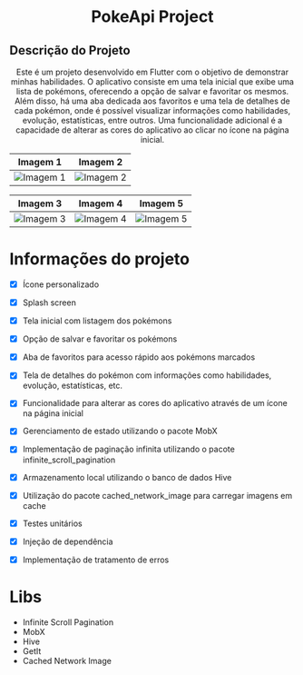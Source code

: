 
<h1 align="center">PokeApi Project</h1>

## Descrição do Projeto
<p align="center">Este é um projeto desenvolvido em Flutter com o objetivo de demonstrar minhas habilidades. O aplicativo consiste em uma tela inicial que exibe uma lista de pokémons, oferecendo a opção de salvar e favoritar os mesmos. Além disso, há uma aba dedicada aos favoritos e uma tela de detalhes de cada pokémon, onde é possível visualizar informações como habilidades, evolução, estatísticas, entre outros. Uma funcionalidade adicional é a capacidade de alterar as cores do aplicativo ao clicar no ícone na página inicial.</p>

| Imagem 1 | Imagem 2 |
| --- | --- |
| ![Imagem 1](https://github.com/RenatoaDev/pokeapi-hive-mobx/assets/129486436/0bdd275f-0afc-4f12-90fc-40260b552e3e) | ![Imagem 2](https://github.com/RenatoaDev/pokeapi-hive-mobx/assets/129486436/6030dc9d-9589-434d-b903-0b6bab1b5c55) |

| Imagem 3 | Imagem 4 | Imagem 5 |
| --- | --- | --- |
| ![Imagem 3](https://github.com/RenatoaDev/pokeapi-hive-mobx/assets/129486436/52401c2c-baaa-4b6b-b30c-b15240fdc71f) | ![Imagem 4](https://github.com/RenatoaDev/pokeapi-hive-mobx/assets/129486436/d04247d3-7477-429b-886e-4978989801e6) | ![Imagem 5](https://github.com/RenatoaDev/pokeapi-hive-mobx/assets/129486436/ff54efb5-3e73-4019-9be9-0711f92136e7) |



Informações do projeto
=================
- [x] Ícone personalizado
- [x] Splash screen
- [x] Tela inicial com listagem dos pokémons
- [x] Opção de salvar e favoritar os pokémons
- [x] Aba de favoritos para acesso rápido aos pokémons marcados
- [x] Tela de detalhes do pokémon com informações como habilidades, evolução, estatísticas, etc.
- [x] Funcionalidade para alterar as cores do aplicativo através de um ícone na página inicial
- [x] Gerenciamento de estado utilizando o pacote MobX
- [x] Implementação de paginação infinita utilizando o pacote infinite_scroll_pagination
- [x] Armazenamento local utilizando o banco de dados Hive
- [x] Utilização do pacote cached_network_image para carregar imagens em cache
- [x] Testes unitários
- [x] Injeção de dependência
- [x] Implementação de tratamento de erros



Libs
=================
- Infinite Scroll Pagination
- MobX
- Hive
- GetIt
- Cached Network Image
